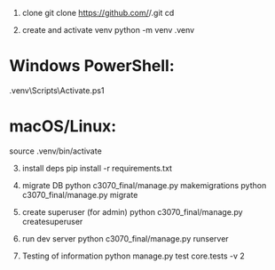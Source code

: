 1) clone
git clone https://github.com/<YOUR-USERNAME>/<YOUR-REPO>.git
cd <YOUR-REPO>

2) create and activate venv
python -m venv .venv
# Windows PowerShell:
.venv\Scripts\Activate.ps1
# macOS/Linux:
source .venv/bin/activate

3) install deps
pip install -r requirements.txt

4) migrate DB
python c3070_final/manage.py makemigrations
python c3070_final/manage.py migrate

5) create superuser (for admin)
python c3070_final/manage.py createsuperuser

6) run dev server
python c3070_final/manage.py runserver

7) Testing of information
python manage.py test core.tests -v 2
